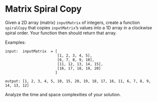 # Matrix Spiral Copy 

Given a 2D array (matrix) `inputMatrix` of integers, create a function 
`spiralCopy` that copies `inputMatrix`’s values into a 1D array in a clockwise 
spiral order. Your function then should return that array. 

Examples:
```
input:  inputMatrix  = [
                        [1, 2, 3, 4, 5],
                        [6, 7, 8, 9, 10],
                        [11, 12, 13, 14, 15],
                        [16, 17, 18, 19, 20]
                       ]

output: [1, 2, 3, 4, 5, 10, 15, 20, 19, 18, 17, 16, 11, 6, 7, 8, 9, 14, 13, 12]
```

Analyze the time and space complexities of your solution.
